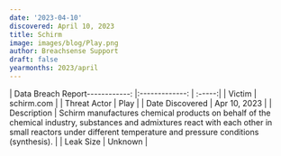 ```yaml
---
date: '2023-04-10'
discovered: April 10, 2023
title: Schirm
image: images/blog/Play.png
author: Breachsense Support
draft: false
yearmonths: 2023/april
---
```


| Data Breach Report------------:     |:-------------:    | :-----:|
| Victim      | schirm.com      | 
| Threat Actor      | Play      | 
| Date Discovered      | Apr 10, 2023      | 
| Description      | Schirm manufactures chemical products on behalf of the chemical industry, substances and admixtures react with each other in small reactors under different temperature and pressure conditions (synthesis).      | 
| Leak Size      | Unknown      | 

